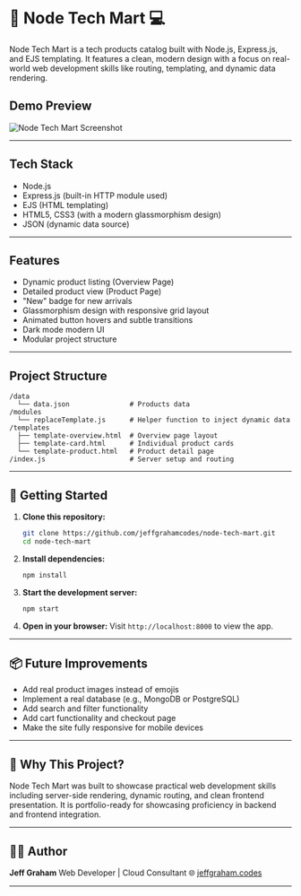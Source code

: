 # 🚀 Node Tech Mart 💻

Node Tech Mart is a tech products catalog built with Node.js, Express.js, and EJS templating.
It features a clean, modern design with a focus on real-world web development skills like routing, templating, and dynamic data rendering.

## Demo Preview

![Node Tech Mart Screenshot](your-screenshot-link-here)

---

## Tech Stack

- Node.js
- Express.js (built-in HTTP module used)
- EJS (HTML templating)
- HTML5, CSS3 (with a modern glassmorphism design)
- JSON (dynamic data source)

---

## Features

- Dynamic product listing (Overview Page)
- Detailed product view (Product Page)
- "New" badge for new arrivals
- Glassmorphism design with responsive grid layout
- Animated button hovers and subtle transitions
- Dark mode modern UI
- Modular project structure

---

## Project Structure

```
/data
  └── data.json               # Products data
/modules
  └── replaceTemplate.js      # Helper function to inject dynamic data
/templates
  ├── template-overview.html  # Overview page layout
  ├── template-card.html      # Individual product cards
  └── template-product.html   # Product detail page
/index.js                     # Server setup and routing
```

---

## 🚀 Getting Started

1. **Clone this repository:**

   ```bash
   git clone https://github.com/jeffgrahamcodes/node-tech-mart.git
   cd node-tech-mart
   ```

2. **Install dependencies:**

   ```bash
   npm install
   ```

3. **Start the development server:**

   ```bash
   npm start
   ```

4. **Open in your browser:**
   Visit `http://localhost:8000` to view the app.

---

## 📦 Future Improvements

- Add real product images instead of emojis
- Implement a real database (e.g., MongoDB or PostgreSQL)
- Add search and filter functionality
- Add cart functionality and checkout page
- Make the site fully responsive for mobile devices

---

## 🎯 Why This Project?

Node Tech Mart was built to showcase practical web development skills including server-side rendering, dynamic routing, and clean frontend presentation.
It is portfolio-ready for showcasing proficiency in backend and frontend integration.

---

## 🧑‍💻 Author

**Jeff Graham**
Web Developer | Cloud Consultant
🌐 [jeffgraham.codes](https://www.jeffgraham.codes)

---
